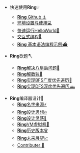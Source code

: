 * 快速使用**Ring**💡
  - [**Ring** Github ⚓️](https://github.com/GeneralSandman/Ring)
  - [环境设置与使用💻](./markdown/Ring使用/环境设置.md)
  - [快速运行HelloWorld🎉](./markdown/Ring使用/快速运行HelloWorld.md)
  - [交互式编程🏁](./markdown/Ring使用/交互式编程.md)
  - [**Ring** 基本语法编程示例⛴](./markdown/Ring使用/Ring基本语法编程示例.md)

* **Ring**砍题🪓
  - [**Ring**解决八皇后问题👸](./markdown/Ring砍题/八皇后问题.md)
  - [**Ring**解数独📝](./markdown/Ring砍题/数独.md)
  - [**Ring**实现BFS广度优先遍历🚗](./markdown/Ring砍题/BFS广度优先遍历.md)
  - [**Ring**实现DFS深度优先遍历🛻](./markdown/Ring砍题/DFS深度优先遍历.md)
  

- **Ring**编译器设计🔨
  - [**Ring**名字来源⚡](./markdown/Ring编译器设计/Ring名字来源.md)
  - [**Ring**设计思想🔥](./markdown/Ring编译器设计/Ring设计思想.md)
  - [**Ring**设计灵感🌋](./markdown/Ring编译器设计/Ring设计灵感.md)
  - [**Ring**VM虚拟机🚀](./markdown/Ring编译器设计/Ring虚拟机.md)
  - [**Ring**历史版本🗑](./markdown/Ring编译器设计/Ring历史版本.md)
  - [**Ring**未来展望📈](./markdown/Ring编译器设计/Ring未来展望.md)
  - [Contributer    🧠](./markdown/Ring编译器设计/Ringcontributer.md)